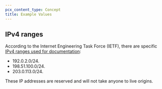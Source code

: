 ```yaml
---
pcx_content_type: Concept
title: Example Values
---
```


## IPv4 ranges

According to the Internet Engineering Task Force (IETF), there are specific [IPv4 ranges used for documentation](https://datatracker.ietf.org/doc/rfc5737/):

+ 192.0.2.0/24.
+ 198.51.100.0/24.
+ 203.0.113.0/24.

These IP addresses are reserved and will not take anyone to live origins.
